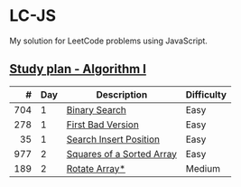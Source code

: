 # LC-JS

My solution for LeetCode problems using JavaScript.

## [Study plan - Algorithm I](https://leetcode.com/study-plan/algorithm)

|   # | Day | Description | Difficulty |
|----:|---|----|:-----------|
| 704 | 1 | [Binary Search](problems/LC704.js) | Easy
| 278 | 1 | [First Bad Version](problems/LC278.js) | Easy
| 35  | 1 | [Search Insert Position](problems/LC35.js) | Easy
| 977 | 2 | [Squares of a Sorted Array](problems/LC977.js) | Easy
| 189 | 2 | [Rotate Array*](problems/LC189.js) | Medium
